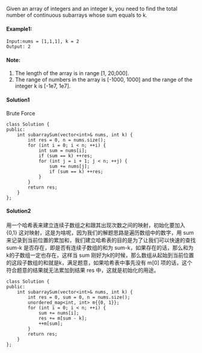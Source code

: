 Given an array of integers and an integer k, you need to find the total number of continuous subarrays whose sum equals to k.

#### Example1:
```
Input:nums = [1,1,1], k = 2
Output: 2
```

#### Note:
1. The length of the array is in range [1, 20,000].
2. The range of numbers in the array is [-1000, 1000] and the range of the integer k is [-1e7, 1e7].

#### Solution1
Brute Force
```
class Solution {
public:
    int subarraySum(vector<int>& nums, int k) {
        int res = 0, n = nums.size();
        for (int i = 0; i < n; ++i) {
            int sum = nums[i];
            if (sum == k) ++res;
            for (int j = i + 1; j < n; ++j) {
                sum += nums[j];
                if (sum == k) ++res;
            }
        }
        return res;
    }
};
```

#### Solution2
用一个哈希表来建立连续子数组之和跟其出现次数之间的映射，初始化要加入 {0,1} 这对映射，这是为啥呢，因为我们的解题思路是遍历数组中的数字，用 sum 来记录到当前位置的累加和，我们建立哈希表的目的是为了让我们可以快速的查找 sum-k 是否存在，即是否有连续子数组的和为 sum-k，如果存在的话，那么和为k的子数组一定也存在，这样当 sum 刚好为k的时候，那么数组从起始到当前位置的这段子数组的和就是k，满足题意，如果哈希表中事先没有 m[0] 项的话，这个符合题意的结果就无法累加到结果 res 中，这就是初始化的用途。
```
class Solution {
public:
    int subarraySum(vector<int>& nums, int k) {
        int res = 0, sum = 0, n = nums.size();
        unordered_map<int, int> m{{0, 1}};
        for (int i = 0; i < n; ++i) {
            sum += nums[i];
            res += m[sum - k];
            ++m[sum]; 
        }
        return res;
    }
};
```